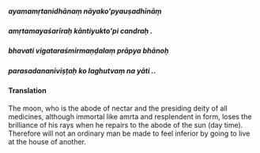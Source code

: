 ##### ayamamṛtanidhānaṃ nāyako'pyauṣadhīnāṃ
##### amṛtamayaśarīraḥ kāntiyukto'pi candraḥ .
##### bhavati vigataraśmirmaṇḍalaṃ prāpya bhānoḥ
##### parasadananiviṣṭaḥ ko laghutvaṃ na yāti ..

#### Translation

The moon, who is the abode of nectar and the presiding deity of all medicines, although immortal like amrta and resplendent in form, loses the brilliance of his rays when he repairs to the abode of the sun (day time). Therefore will not an ordinary man be made to feel inferior by going to live at the house of another.